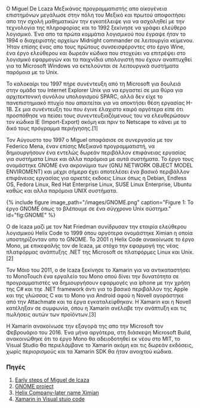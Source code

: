 O Miguel De Lcaza Μεξικάνος προγραμματιστής απο οίκογένεια επιστημόνων μεγάλωσε στην πόλη του Μεξικό και πρωτού αποφοιτήσει απο την σχολή μαθηματικών την εγκατέλειψε για να ασχοληθεί με την τεχνολογία της πληροφορίας και το 1992 ξεκίνησε να γράφει ελεύθερο λογισμικό. Ένα απο τα πρώτα κομμάτια λογισμικού που έγραψε ήταν το 1994 ο διαχειριστής αρχείων Midnight commander σε λειτουργία κείμενου. Ήταν επίσης ένας απο τους πρώτους συνσεισφέροντες στο έργο Wine, ένα έργο ελεύθερου και δωρεάν κώδικα  που στοχεύει να επιτρέψει στο λογισμικό εφαρμογών και τα παιχνίδια υπολογιστή που έχουν αναπτυχθεί για τα Microsoft Windows να εκτελούνται σε λειτουργικά συστήματα παρόμοια με το Unix.

To καλοκαίρι του 1997 πήρε συνέντευξη από τη Microsoft για δουλειά στην ομάδα του Internet Explorer Unix για να εργαστεί σε μια θύρα για αρχιτεκτονική συνόλου υπολογισμού SPARC, αλλά δεν είχε το πανεπιστημιακό πτυχίο που απαιτείται για να αποκτήσει θέση εργασίας H-1B. Σε μια συνέντευξη του που έγινε έλαχιστο καιρό αργότερα είπε ότι προσπάθησε να πείσει τους συνεντευξιαζόμενους του να ελευθερώσουν τον κώδικα IE (Import-Export) ακόμη και πριν το Netscape το κάνει με το δικό τους πρόγραμμα περιήγησης.[1]

Τον Αύγουστο του 1997 ο Miguel αποφάσισε σε συνεργασία με τον Federico Mena, έναν επίσης Μεξικανό προγραμματιστή, να δημιουργήσουν ένα εντελώς δωρεάν περιβάλλον επιφάνειας εργασίας για συστήματα Linux και άλλα παρόμοια με αυτά συστήματα. Το έργο τους ονομάστηκε GNOME ένα ακρονύμια των (GNU NETWORK OBJECT MODEL ENVIROMENT) και μέχρι σήμερα έχει αποτελέσει ένα βασικό περιβάλλον επιφάνειας εργασίας για αρκετές εκδοεις Linux όπως η Debian, Endless OS, Fedora Linux, Red Hat Enterprise Linux, SUSE Linux Enterprise, Ubuntu καθώς και αλλα παρόμοια UNIX συστήματα.

{% include figure image_path="/images/GNOME.png" caption="Figure 1: To έργο GNOME όπως το βλέπουμε σε ένα σύγχρονο Unix σύστημα." id="fig:GNOME" %}

O de lcaza μαζί με τον Nat Friedman συνίδρυσαν την εταιρία ελεύθερου λογισμικού Helix Code το 1999 όπου αργότερα ονομάστηκε Ximian η οποία υποστηρίζονταν απο το GNOMΕ. Το 2001 η  Helix Code ανακοίνωσε το έργο Mono, με επικεφαλής τον de Icaza, με στόχο την εφαρμογή της νέας πλατφόρμας ανάπτυξης .NET της Microsoft σε πλατφόρμες Linux και Unix.[2]

Τον Μάιο του 2011, ο de Icaza ξεκίνησε το Xamarin για να αντικαταστήσει το MonoTouch ένα εργαλείο του Mono οπού δίνει την δυνατότητα σε προγραμματιστές να δημιουργήσουν εφαρμογές για iphone με την χρήση της C# και τηε .NET framework άντι για το βασικό περιβάλλον της Apple και της γλώσσας C και το Mono για Android αφού η Novell αγοράστηκε από την Attachmate και τα έργα εγκαταλείφθηκαν. Η Xamarin και η Novell κατέληξαν σε συμφωνία, όπου η Xamarin ανέλαβε την ανάπτυξη και τις πωλήσεις αυτών των προϊόντων.[3]

H Xamarin ανακοίνωσε την εξαγορά της απο την Microsoft τον Φεβρουάριο του 2016. Ένα μήνα αργότερα, στη διάσκεψη Microsoft Build, ανακοινώθηκε ότι το έργο Mono θα αδειοδοτηθεί εκ νέου στο MIT, το Visual Studio θα περιελάμβανε το Xamarin ακόμη και τις δωρεάν εκδόσεις, χωρίς περιορισμούς και τα Xamarin SDK θα ήταν ανοιχτού κώδικα.

### Πηγές
1. [Early steps of Miguel de lcaza](https://en.wikipedia.org/wiki/Miguel_de_Icaza/)
2. [GNOME project](https://dl.acm.org/doi/fullHtml/10.5555/327674.327681/)
3. [Helix Company-later name Ximian](https://en.wikipedia.org/wiki/Ximian/)
4. [Xamarin in Visual stuio code](https://www.wikiwand.com/en/Miguel_de_Icaza/)

